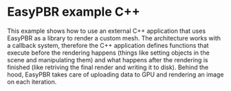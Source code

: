 # EasyPBR example C++


This example shows how to use an external C++ application that uses EasyPBR as a library to render a custom mesh.
The architecture works with a callback system, therefore the C++ application defines functions that execute before the rendering happens (things like setting objects in the scene and manipulating them) and what happens after the rendering is finished (like retriving the final render and writing it to disk). 
Behind the hood, EasyPBR takes care of uploading data to GPU and rendering an image on each iteration.


